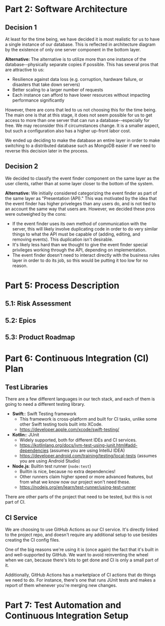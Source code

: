 # Part 2: Software Architecture

## Decision 1

At least for the time being, we have decided it is most realistic for us to have a single instance of our database. This is reflected in architecture diagram by the existence of only one server component in the bottom layer.

**Alternative:** The alternative is to utilize more than one instance of the database--physically separate copies if possible. This has several pros that are attractive to us:
- Resilience against data loss (e.g. corruption, hardware failure, or disasters that take down servers)
- Better scaling to a larger number of requests
- Each instance can afford to have lower resources without impacting performance significantly

However, there are cons that led to us not choosing this for the time being. The main one is that at this stage, it does not seem possible for us to get access to more than one server that can run a database--especially for free. We may reconsider this if circumstances change. It is a smaller aspect, but such a configuration also has a higher up-front labor cost.

We ended up deciding to make the database an entire layer in order to make switching to a distributed database such as MongoDB easier if we need to reverse this decision later in the process.

## Decision 2

We decided to classify the event finder component on the same layer as the user clients, rather than at some layer closer to the bottom of the system.

**Alternative:** We initially considered categorizing the event finder as part of the same layer as "Presentation (API)." This was motivated by the idea that the event finder has higher priveleges than any users do, and is not tied to an account the same way that users are. However, we decided these pros were outweighed by the cons:

- If the event finder uses its own method of communication with the server, this will likely involve duplicating code in order to do very similar things to what the API must be capable of (adding, editing, and removing events). This duplication isn't desirable.
- It's likely less hard than we thought to give the event finder special privileges working through the API, depending on implementation.
- The event finder doesn't need to interact directly with the business rules layer in order to do its job, so this would be putting it too low for no reason.

# Part 5: Process Description

## 5.1: Risk Assessment

## 5.2: Epics

## 5.3: Product Roadmap

# Part 6: Continuous Integration (CI) Plan

## Test Libraries

There are a few different languages in our tech stack, and each of them is going to need a different testing library.

- **Swift:**: Swift Testing framework
  - This framework is cross-platform and built for CI tasks, unlike some other Swift testing tools built into XCode.
  - <https://developer.apple.com/xcode/swift-testing/>
- **Kotlin:**: JUnit
  - Widely supported, both for different IDEs and CI services.
  - <https://kotlinlang.org/docs/jvm-test-using-junit.html#add-dependencies> (assumes you are using IntelliJ IDEA)
  - <https://developer.android.com/training/testing/local-tests> (assumes you are using Android Studio)
- **Node.js**: Builtin test runner (`node:test`)
  - Builtin is nice, because no extra dependencies!
  - Other runners claim higher speed or more advanced features, but from what we know now our project won't need these.
  - <https://nodejs.org/en/learn/test-runner/using-test-runner>

There are other parts of the project that need to be tested, but this is not part of CI.

## CI Service

We are choosing to use GitHub Actions as our CI service. It's directly linked to the project repo, and doesn't require any additional setup to use besides creating the CI config files.

One of the big reasons we're using it is (once again) the fact that it's built in and well-supported by GitHub. We want to avoid reinventing the wheel when we can, because there's lots to get done and CI is only a small part of it.

Additionally, GitHub Actions has a marketplace of CI actions that do things we need to do. For instance, there's one that runs JUnit tests and makes a report of them whenever you're merging new changes.

# Part 7: Test Automation and Continuous Integration Setup
